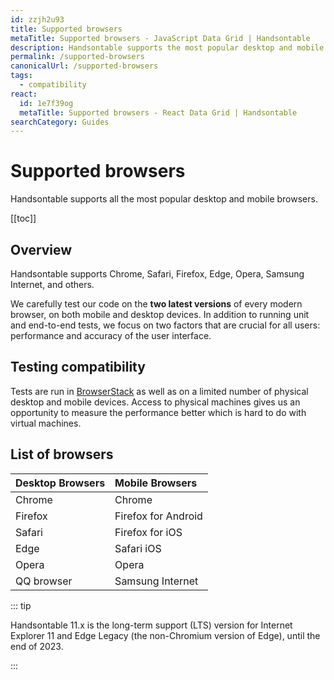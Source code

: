 ```yaml
---
id: zzjh2u93
title: Supported browsers
metaTitle: Supported browsers - JavaScript Data Grid | Handsontable
description: Handsontable supports the most popular desktop and mobile browsers, such as Chrome, Safari, Firefox, Edge, Opera, Samsung Internet, and others.
permalink: /supported-browsers
canonicalUrl: /supported-browsers
tags:
  - compatibility
react:
  id: 1e7f39og
  metaTitle: Supported browsers - React Data Grid | Handsontable
searchCategory: Guides
---
```


# Supported browsers

Handsontable supports all the most popular desktop and mobile browsers.

[[toc]]

## Overview

Handsontable supports Chrome, Safari, Firefox, Edge, Opera, Samsung Internet, and others.

We carefully test our code on the **two latest versions** of every modern browser, on both mobile and desktop devices. In addition to running unit and end-to-end tests, we focus on two factors that are crucial for all users: performance and accuracy of the user interface.

## Testing compatibility

Tests are run in [BrowserStack](https://www.browserstack.com/) as well as on a limited number of physical desktop and mobile devices. Access to physical machines gives us an opportunity to measure the performance better which is hard to do with virtual machines.

## List of browsers

| Desktop Browsers | Mobile Browsers     |
| :--------------- | :------------------ |
| Chrome           | Chrome              |
| Firefox          | Firefox for Android |
| Safari           | Firefox for iOS     |
| Edge             | Safari iOS          |
| Opera            | Opera               |
| QQ browser       | Samsung Internet    |

::: tip

Handsontable 11.x is the long-term support (LTS) version for Internet Explorer 11 and Edge Legacy (the non-Chromium version of Edge), until the end of 2023.

:::
